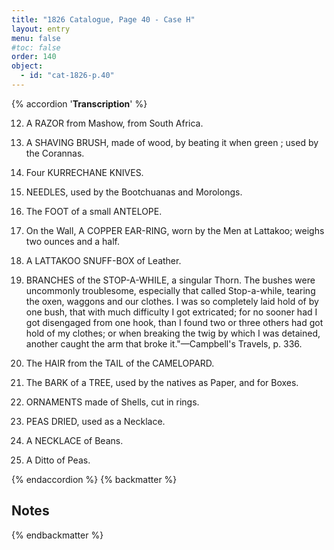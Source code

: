 ```yaml
---
title: "1826 Catalogue, Page 40 - Case H"
layout: entry
menu: false
#toc: false
order: 140
object:
  - id: "cat-1826-p.40"
---
```

{% accordion '**Transcription**' %}

12. A RAZOR from Mashow, from South Africa.

13. A SHAVING BRUSH, made of wood, by beating it
when green ; used by the Corannas.

14. Four KURRECHANE KNIVES.

15. NEEDLES, used by the Bootchuanas and Morolongs.

16. The FOOT of a small ANTELOPE.

17. On the Wall, A COPPER EAR-RING, worn by the
Men at Lattakoo; weighs two ounces and a half.

18. A LATTAKOO SNUFF-BOX of Leather.

19. BRANCHES of the STOP-A-WHILE, a singular
Thorn.
The bushes were uncommonly troublesome, especially
that called Stop-a-while, tearing the oxen, waggons and
our clothes. I was so completely laid hold of by one
bush, that with much difficulty I got extricated; for no
sooner had I got disengaged from one hook, than I found
two or three others had got hold of my clothes; or when
breaking the twig by which I was detained, another
caught the arm that broke it."—Campbell's Travels,
p. 336.

20. The HAIR from the TAIL of the CAMELOPARD.

21. The BARK of a TREE, used by the natives as Paper,
and for Boxes.

22. ORNAMENTS made of Shells, cut in rings.

23. PEAS DRIED, used as a Necklace.

24. A NECKLACE of Beans.

25. A Ditto of Peas.

{% endaccordion %}
{% backmatter %}

## Notes

{% endbackmatter %}
